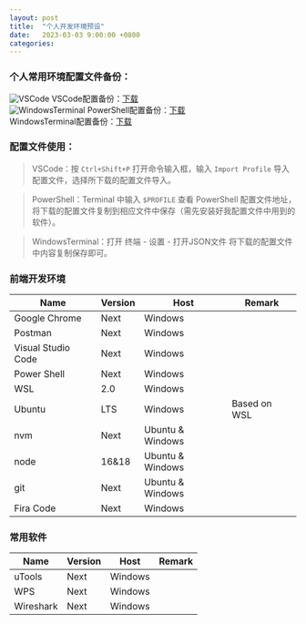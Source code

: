 ```yaml
---
layout: post
title:  "个人开发环境预设"
date:   2023-03-03 9:00:00 +0800
categories: 
---
```


### 个人常用环境配置文件备份：
![VSCode](https://less-1251975755.cos.ap-beijing.myqcloud.com/2023-03-03_10-22-36.png)
VSCode配置备份：[下载](https://file-1251975755.cos.ap-nanjing.myqcloud.com/VSCode_Setting.code-profile)<br>
![WindowsTerminal](https://less-1251975755.cos.ap-beijing.myqcloud.com/2023-03-03_11-23-45.png)
PowerShell配置备份：[下载](https://file-1251975755.cos.ap-nanjing.myqcloud.com/Microsoft.PowerShell_profile.ps1)<br>
WindowsTerminal配置备份：[下载](https://file-1251975755.cos.ap-nanjing.myqcloud.com/windows_terminal_settings.json)

### 配置文件使用：
> VSCode：按 `Ctrl+Shift+P` 打开命令输入框，输入 `Import Profile` 导入配置文件，选择所下载的配置文件导入。

> PowerShell：Terminal 中输入 `$PROFILE` 查看 PowerShell 配置文件地址，将下载的配置文件复制到相应文件中保存（需先安装好我配置文件中用到的软件）。

> WindowsTerminal：打开 终端 - 设置 - 打开JSON文件 将下载的配置文件中内容复制保存即可。

### 前端开发环境

Name               | Version | Host             | Remark
----               |   ---   |  ---             |  ---
Google Chrome      | Next    | Windows          | 
Postman            | Next    | Windows          | 
Visual Studio Code | Next    | Windows          | 
Power Shell        | Next    | Windows          | 
WSL                | 2.0     | Windows          | 
Ubuntu             | LTS     | Windows          | Based on WSL
nvm                | Next    | Ubuntu & Windows | 
node               | 16&18   | Ubuntu & Windows | 
git                | Next    | Ubuntu & Windows | 
Fira Code          | Next    | Windows          | 

### 常用软件

Name               | Version | Host             | Remark
----               |   ---   |  ---             |  ---
uTools             | Next    | Windows          | 
WPS                | Next    | Windows          | 
Wireshark          | Next    | Windows          | 
